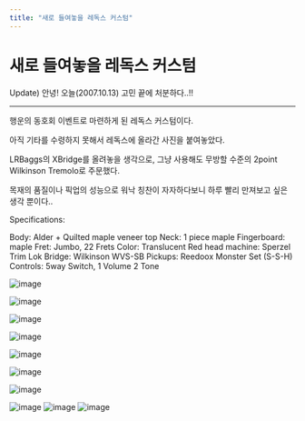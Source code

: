 ```yaml
---
title: "새로 들여놓을 레독스 커스텀"
---
```

# 새로 들여놓을 레독스 커스텀

Update) 안녕! 오늘(2007.10.13) 고민 끝에 처분하다..!!

----------------------------------------------
행운의 동호회 이벤트로 마련하게 된 레독스 커스텀이다.

아직 기타를 수령하지 못해서 레독스에 올라간 사진을 붙여놓았다.

LRBaggs의 XBridge를 올려놓을 생각으로, 그냥 사용해도 무방할 수준의
2point Wilkinson Tremolo로 주문했다. 

목재의 품질이나 픽업의 성능으로 워낙 칭찬이 자자하다보니 하루 빨리 만져보고 싶은 생각 뿐이다..

Specifications:

Body: Alder + Quilted maple veneer top
Neck: 1 piece maple
Fingerboard: maple
Fret: Jumbo, 22 Frets
Color: Translucent Red
head machine: Sperzel Trim Lok
Bridge: Wilkinson WVS-SB
Pickups: Reedoox Monster Set (S-S-H)
Controls: 5way Switch, 1 Volume 2 Tone


![image](/assets/images/cb3ce4ed725829126e442c6e8f776c39.jpg)

![image](/assets/images/9ccf302cf70dd9db4953cee3331453eb.jpg)

![image](/assets/images/37ef3cbc6a623f3f55cf465fa84a9f77.jpg)

![image](/assets/images/f4e8253e5dc157e3b91281ef40c4ffbf.jpg)

![image](/assets/images/12ee567de4047e28d7b45bf3374b7c66.jpg)

![image](/assets/images/209d63a8986966da66e6a71baa6d349a.jpg)

![image](/assets/images/8f23bdaf583d3c8b7872bfa73a3f3a99.jpg)

![image](/assets/images/ebc1b59e8e0bfa1bf8fa44ea604040a2.jpg)
![image](/assets/images/85910e4b13c22013e8aa792d12008890.jpg)
![image](/assets/images/be17f8a531ba1ce1d06ad49d810778bf.jpg)


